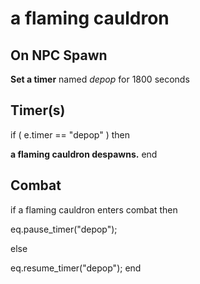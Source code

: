 # a flaming cauldron
## On NPC Spawn

**Set a timer** named *depop* for 1800 seconds
## Timer(s)

if ( e.timer == "depop" ) then


**a flaming cauldron despawns.**
end

## Combat

if  a flaming cauldron enters combat  then


eq.pause_timer("depop");

else


eq.resume_timer("depop");
end
